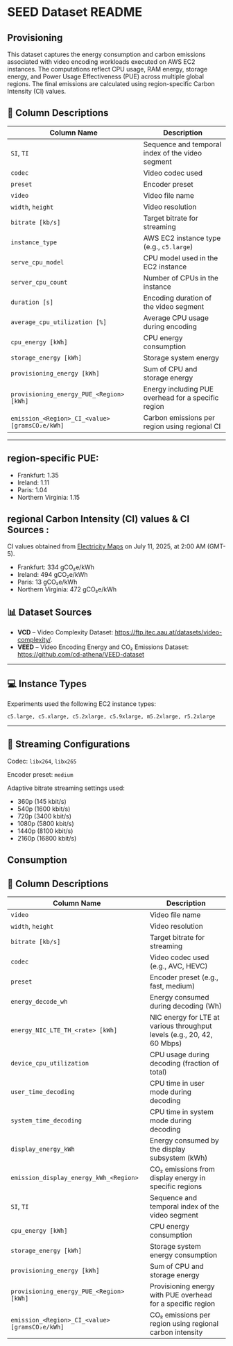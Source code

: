 # SEED Dataset README
## Provisioning

This dataset captures the energy consumption and carbon emissions associated with video encoding workloads executed on AWS EC2 instances. The computations reflect CPU usage, RAM energy, storage energy, and Power Usage Effectiveness (PUE) across multiple global regions. The final emissions are calculated using region-specific Carbon Intensity (CI) values.


## 📄 Column Descriptions

| Column Name | Description |
|-------------|-------------|
| `SI`, `TI` | Sequence and temporal index of the video segment |
| `codec` | Video codec used |
| `preset` | Encoder preset |
| `video` | Video file name |
| `width`, `height` | Video resolution |
| `bitrate [kb/s]` | Target bitrate for streaming |
| `instance_type` | AWS EC2 instance type (e.g., `c5.large`) |
| `serve_cpu_model` | CPU model used in the EC2 instance |
| `server_cpu_count` | Number of CPUs in the instance |
| `duration [s]` | Encoding duration of the video segment |
| `average_cpu_utilization [%]` | Average CPU usage during encoding |
| `cpu_energy [kWh]` | CPU energy consumption |
| `storage_energy [kWh]` | Storage system energy |
| `provisioning_energy [kWh]` | Sum of CPU and storage energy |
| `provisioning_energy_PUE_<Region> [kWh]` | Energy including PUE overhead for a specific region |
| `emission_<Region>_CI_<value> [gramsCO₂e/kWh]` | Carbon emissions per region using regional CI |

---

## **region-specific PUE:**  
   - Frankfurt: 1.35
   - Ireland: 1.11
   - Paris: 1.04
   - Northern Virginia: 1.15

## **regional Carbon Intensity (CI) values  & CI Sources :**
   CI values obtained from [Electricity Maps](https://app.electricitymaps.com/zone/US-MIDA-PJM/72h/hourly) on July 11, 2025, at 2:00 AM (GMT-5).
   - Frankfurt: 334 gCO₂e/kWh
   - Ireland: 494 gCO₂e/kWh
   - Paris: 13 gCO₂e/kWh
   - Northern Virginia: 472 gCO₂e/kWh


## 📊 Dataset Sources

- **VCD** – Video Complexity Dataset:  https://ftp.itec.aau.at/datasets/video-complexity/.
- **VEED** – Video Encoding Energy and CO₂ Emissions Dataset:  https://github.com/cd-athena/VEED-dataset

---

## 💻 Instance Types

Experiments used the following EC2 instance types:
```
c5.large, c5.xlarge, c5.2xlarge, c5.9xlarge, m5.2xlarge, r5.2xlarge
```

---


## 🧪 Streaming Configurations
Codec:
`libx264`, `libx265`

Encoder preset: `medium`

Adaptive bitrate streaming settings used:
- 360p (145 kbit/s)
- 540p (1600 kbit/s)
- 720p (3400 kbit/s)
- 1080p (5800 kbit/s)
- 1440p (8100 kbit/s)
- 2160p (16800 kbit/s)

## Consumption

## 📑 Column Descriptions

| Column Name | Description |
|-------------|-------------|
| `video` | Video file name |
| `width`, `height` | Video resolution |
| `bitrate [kb/s]` | Target bitrate for streaming |
| `codec` | Video codec used (e.g., AVC, HEVC) |
| `preset` | Encoder preset (e.g., fast, medium) |
| `energy_decode_wh` | Energy consumed during decoding (Wh) |
| `energy_NIC_LTE_TH_<rate> [kWh]` | NIC energy for LTE at various throughput levels (e.g., 20, 42, 60 Mbps) |
| `device_cpu_utilization` | CPU usage during decoding (fraction of total) |
| `user_time_decoding` | CPU time in user mode during decoding |
| `system_time_decoding` | CPU time in system mode during decoding |
| `display_energy_kWh` | Energy consumed by the display subsystem (kWh) |
| `emission_display_energy_kWh_<Region>` | CO₂ emissions from display energy in specific regions |
| `SI`, `TI` | Sequence and temporal index of the video segment |
| `cpu_energy [kWh]` | CPU energy consumption |
| `storage_energy [kWh]` | Storage system energy consumption |
| `provisioning_energy [kWh]` | Sum of CPU and storage energy |
| `provisioning_energy_PUE_<Region> [kWh]` | Provisioning energy with PUE overhead for a specific region |
| `emission_<Region>_CI_<value> [gramsCO₂e/kWh]` | CO₂ emissions per region using regional carbon intensity |

